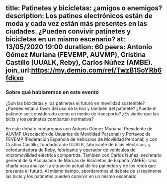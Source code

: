 title: Patinetes y bicicletas: ¿amigos o enemigos?
description: Los patines electrónicos están de moda y cada vez están más presentes en las ciudades. ¿Pueden convivir patinetes y bicicletas en un mismo escenario?
at: 13/05/2020 19:00
duration: 60
peers: Antonio Gómez Muriana (FEVEMP, AUVMP), Cristina Castillo (UUALK, Reby), Carlos Núñez (AMBE).
join_url:https://my.demio.com/ref/TwzB1SoYRb6fdkxo
----
### Sobre qué hablaremos en este evento

¿Son las bicicletas y los patinetes el futuro en movilidad sostenible? ¿Puedes estar a favor del uso de la bici y también del patinete? ¿Puede el patinete ser considerado como un medio de transporte? ¿Es viable que las bicis y los patinetes compartan normativa?

En este debate contaremos con Antonio Gómez Muriana, Presidente de AUVMP (Asociación de Usuarios de Movilidad Personal) y Portavoz de FEVEMP (Federación Española de Vehículos de Movilidad Personal) y con Cristina Castillo, fundadora de UUALK,  fabricante de bicis eléctricas, y cofodundadora de Reby, fabricante y operador de vehículos de micromovilidad eléctrica compartida. También con Carlos Núñez, secretario general de la Asociación de Marcas de Bicicletas de España (AMBE). Una charla para analizar la situación actual de los patinetes y de los retos que presenta el futuro. Al mismo tiempo, abordaremos el debate de si realmente las bicis y los patinetes pueden convivir en un mismo escenario. 
 

